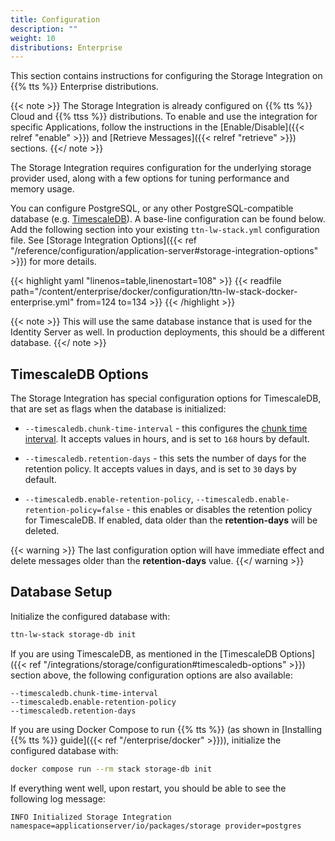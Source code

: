 ```yaml
---
title: Configuration
description: ""
weight: 10
distributions: Enterprise
---
```


This section contains instructions for configuring the Storage Integration on {{% tts %}} Enterprise distributions.

{{< note >}} The Storage Integration is already configured on {{% tts %}} Cloud and {{% ttss %}} distributions. To enable and use the integration for specific Applications, follow the instructions in the [Enable/Disable]({{< relref "enable" >}}) and [Retrieve Messages]({{< relref "retrieve" >}}) sections. {{</ note >}}

The Storage Integration requires configuration for the underlying storage provider used, along with a few options for tuning performance and memory usage.

You can configure PostgreSQL, or any other PostgreSQL-compatible database (e.g. [TimescaleDB](https://www.timescale.com/)). A base-line configuration can be found below. Add the following section into your existing `ttn-lw-stack.yml` configuration file. See [Storage Integration Options]({{< ref "/reference/configuration/application-server#storage-integration-options" >}}) for more details.

{{< highlight yaml "linenos=table,linenostart=108" >}}
{{< readfile path="/content/enterprise/docker/configuration/ttn-lw-stack-docker-enterprise.yml" from=124 to=134 >}}
{{< /highlight >}}

{{< note >}} This will use the same database instance that is used for the Identity Server as well. In production deployments, this should be a different database. {{</ note >}}

## TimescaleDB Options

The Storage Integration has special configuration options for TimescaleDB, that are set as flags when the database is initialized:

- `--timescaledb.chunk-time-interval` - this configures the [chunk time interval](https://docs.timescale.com/timescaledb/latest/how-to-guides/hypertables/best-practices/#time-intervals). It accepts values in hours, and is set to `168` hours by default.

- `--timescaledb.retention-days` - this sets the number of days for the retention policy. It accepts values in days, and is set to `30` days by default.

- `--timescaledb.enable-retention-policy`, `--timescaledb.enable-retention-policy=false` - this enables or disables the retention policy for TimescaleDB. If enabled, data older than the **retention-days** will be deleted.

{{< warning >}} The last configuration option will have immediate effect and delete messages older than the **retention-days** value. {{</ warning >}}

## Database Setup

Initialize the configured database with:

```bash
ttn-lw-stack storage-db init
```

If you are using TimescaleDB, as mentioned in the [TimescaleDB Options]({{< ref "/integrations/storage/configuration#timescaledb-options" >}}) section above, the following configuration options are also available:

```
--timescaledb.chunk-time-interval
--timescaledb.enable-retention-policy
--timescaledb.retention-days
```

If you are using Docker Compose to run {{% tts %}} (as shown in [Installing {{% tts %}} guide]({{< ref "/enterprise/docker" >}})), initialize the configured database with:

```bash
docker compose run --rm stack storage-db init
```

If everything went well, upon restart, you should be able to see the following log message:

```
INFO Initialized Storage Integration          namespace=applicationserver/io/packages/storage provider=postgres
```
